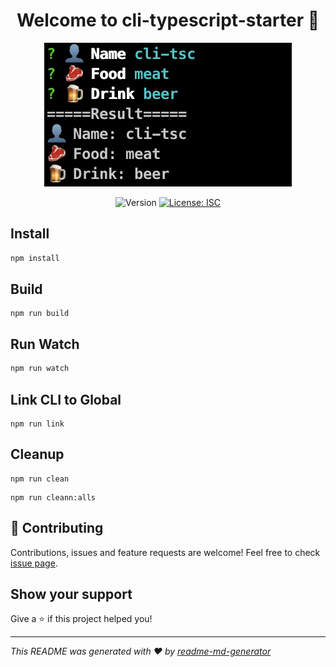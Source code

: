 <h1 align="center">Welcome to cli-typescript-starter 👋
</h1>
<p align="center">
 <img  alt="playground img" src="./assets/playground.png" />

</p>

<p align="center">
  <img alt="Version" src="https://img.shields.io/badge/version-1.0.0-blue.svg?cacheSeconds=2592000" />
  <a href="#" target="_blank">
    <img alt="License: ISC" src="https://img.shields.io/badge/License-ISC-yellow.svg" />
  </a>
</p>


## Install

```sh
npm install
```

## Build

```build
npm run build
```

## Run Watch

```sh
npm run watch
```

## Link CLI to Global

```
npm run link
```

## Cleanup

```clean
npm run clean
```

```cleanall
npm run cleann:alls
```
## 🤝 Contributing
Contributions, issues and feature requests are welcome!
Feel free to check [issue page](https://github.com/oopangkungoo/cli-typescript-starter/issues).


## Show your support

Give a ⭐️ if this project helped you!

***
_This README was generated with ❤️ by [readme-md-generator](https://github.com/kefranabg/readme-md-generator)_
